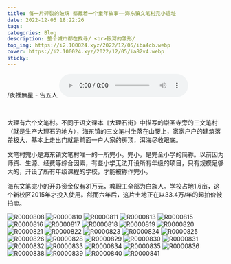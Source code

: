 ```yaml
---
title: 每一片碎裂的玻璃 都藏着一个童年故事——海东镇文笔村完小遗址
date: 2022-12-05 18:22:26
tags: 
categories: Blog
description: 整个城市都在找寻/ <br>银河的雏形/
top_img: https://i2.100024.xyz/2022/12/05/iba4cb.webp
cover: https://i2.100024.xyz/2022/12/05/ia82v4.webp
sticky: 
---
```


/夜裡無星 - 告五人
<audio id="audio" controls="" preload="auto">
      <source id="mp3" src="http://music.163.com/song/media/outer/url?id=1368754722.mp3">
</audio>

<br>

大理有六个文笔村。不同于语文课本《大理石街》中描写的崇圣寺旁的三文笔村（就是生产大理石的地方），海东镇的三文笔村坐落在山腰上，家家户户的建筑落差极大，基本上走出门就是前面一户人家的房顶，洱海尽收眼底。

文笔村完小是海东镇文笔村唯一的一所完小。完小，是完全小学的简称。以前因为师资、生源、经费等综合因素，有些小学无法开设所有年级的项目，只有规模足够大的，开设了所有年级课程的学校，才能被称作完小。

海东文笔完小的开办资金仅有31万元，教职工全部为白族人。学校占地1.6亩，这个新校区2015年才投入使用。然而六年后，这片土地正在以33.4万/年的起拍价被拍卖。

![R0000808](https://i2.100024.xyz/2022/12/05/i9bzwm.webp)
![R0000810](https://i2.100024.xyz/2022/12/05/i9eb0a.webp)
![R0000811](https://i2.100024.xyz/2022/12/05/i9gh1y.webp)
![R0000813](https://i2.100024.xyz/2022/12/05/i9lfwo.webp)
![R0000815](https://i2.100024.xyz/2022/12/05/ia090d.webp)
![R0000816](https://i2.100024.xyz/2022/12/05/ia30gk.webp)
![R0000817](https://i2.100024.xyz/2022/12/05/ia82v4.webp)
![R0000818](https://i2.100024.xyz/2022/12/05/iaip6b.webp)
![R0000819](https://i2.100024.xyz/2022/12/05/iakkcx.webp)
![R0000820](https://i2.100024.xyz/2022/12/05/iamffs.webp)
![R0000821](https://i2.100024.xyz/2022/12/05/iaqa82.webp)
![R0000822](https://i2.100024.xyz/2022/12/05/iasjkf.webp)
![R0000823](https://i2.100024.xyz/2022/12/05/ib3fdx.webp)
![R0000824](https://i2.100024.xyz/2022/12/05/ib5gy9.webp)
![R0000825](https://i2.100024.xyz/2022/12/05/ib7r02.webp)
![R0000826](https://i2.100024.xyz/2022/12/05/iba4cb.webp)
![R0000828](https://i2.100024.xyz/2022/12/05/ibcnsr.webp)
![R0000829](https://i2.100024.xyz/2022/12/05/ibph91.webp)
![R0000830](https://i2.100024.xyz/2022/12/05/ibsmai.webp)
![R0000831](https://i2.100024.xyz/2022/12/05/ibutn8.webp)
![R0000832](https://i2.100024.xyz/2022/12/05/ibx133.webp)
![R0000833](https://i2.100024.xyz/2022/12/05/ibz2yz.webp)
![R0000834](https://i2.100024.xyz/2022/12/05/ica1lp.webp)
![R0000835](https://i2.100024.xyz/2022/12/05/icc5ly.webp)
![R0000836](https://i2.100024.xyz/2022/12/05/ice9wy.webp)
![R0000838](https://i2.100024.xyz/2022/12/05/icgmvw.webp)
![R0000839](https://i2.100024.xyz/2022/12/05/iciyzm.webp)
![R0000840](https://i2.100024.xyz/2022/12/05/icllzr.webp)
![R0000841](https://i2.100024.xyz/2022/12/05/icwak8.webp)